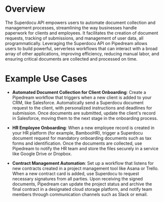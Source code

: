 # Overview

The Superdocu API empowers users to automate document collection and management processes, streamlining the way businesses handle paperwork for clients and employees. It facilitates the creation of document requests, tracking of submissions, and management of user data, all programmatically. Leveraging the Superdocu API on Pipedream allows users to build powerful, serverless workflows that can interact with a broad array of other applications, improving efficiency, reducing manual labor, and ensuring critical documents are collected and processed on time.

# Example Use Cases

- **Automated Document Collection for Client Onboarding**: Create a Pipedream workflow that triggers when a new client is added to your CRM, like Salesforce. Automatically send a Superdocu document request to the client, with personalized instructions and deadlines for submission. Once documents are submitted, update the client's record in Salesforce, moving them to the next stage in the onboarding process.

- **HR Employee Onboarding**: When a new employee record is created in your HR platform (for example, BambooHR), trigger a Superdocu document request for mandatory onboarding documents such as tax forms and identification. Once the documents are collected, use Pipedream to notify the HR team and store the files securely in a service like Google Drive or Dropbox.

- **Contract Management Automation**: Set up a workflow that listens for new contracts created in a project management tool like Asana or Trello. When a new contract card is added, use Superdocu to request necessary signatures from all parties. Upon receiving the signed documents, Pipedream can update the project status and archive the final contract in a designated cloud storage platform, and notify team members through communication channels such as Slack or email.
